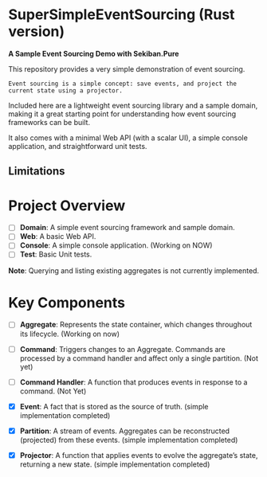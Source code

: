 # SuperSimpleEventSourcing (Rust version)

**A Sample Event Sourcing Demo with Sekiban.Pure**

This repository provides a very simple demonstration of event sourcing.

```
Event sourcing is a simple concept: save events, and project the current state using a projector.
```

Included here are a lightweight event sourcing library and a sample domain, making it a great starting point for understanding how event sourcing frameworks can be built.

It also comes with a minimal Web API (with a scalar UI), a simple console application, and straightforward unit tests.

## Limitations


# Project Overview

- [ ] **Domain**: A simple event sourcing framework and sample domain.
- [ ] **Web**: A basic Web API.
- [ ] **Console**: A simple console application. (Working on NOW)
- [ ] **Test**: Basic Unit tests.

**Note**: Querying and listing existing aggregates is not currently implemented.

# Key Components

- [ ] **Aggregate**: Represents the state container, which changes throughout its lifecycle. (Working on now)
- [ ] **Command**: Triggers changes to an Aggregate. Commands are processed by a command handler and affect only a single partition. (Not yet)
- [ ] **Command Handler**: A function that produces events in response to a command. (Not Yet)
- [x] **Event**: A fact that is stored as the source of truth. (simple implementation completed)
- [x] **Partition**: A stream of events. Aggregates can be reconstructed (projected) from these events. (simple implementation completed)
- [x] **Projector**: A function that applies events to evolve the aggregate’s state, returning a new state. (simple implementation completed)

